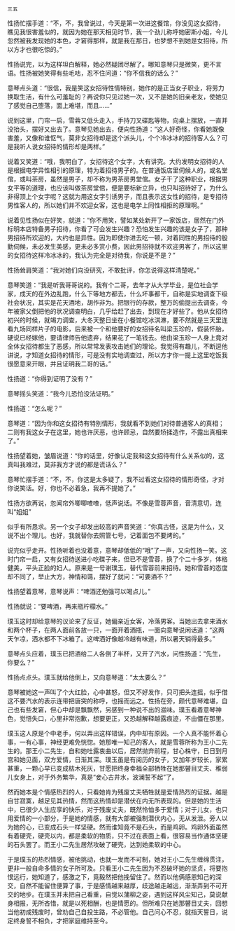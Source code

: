     三五 

   性扬忙摆手道：“不，不，我曾说过，今天是第一次进这餐馆，你没见这女招待，瞧见我很害羞似的，就因为她在那天相见时节，我一个劲儿称呼她密斯小姐，今儿忽然被我发现她的本色，才窘得那样，就是我在那日，也梦想不到她是女招待，所以方才也很吃惊的。”

   性扬说完，以为这样坦白解释，她必然疑团尽解了。哪知意琴只是微笑，更不言语。性扬被她笑得有些毛咕，忍不住问道：“你不信我的话么？”

   意琴点头道：“很信，我是笑这女招待性情特别，她作的是正当女子职业，将劳力换取生活，有什么可羞耻的？再说你只见过她一次，又不是她的旧亲老友，使她见了感觉自己堕落，面上难堪，而且……”

   说到这里，门帘一启，雪蓉又低头走入，手持刀叉碟匙等物，向桌上摆放，一直并没抬头，摆好又出去了。意琴见她出去，便向性扬道：“这人好奇怪，你看她既像害羞，又像和谁怄气，莫非女招待却是这个派头儿，个个冷冰冰的招待客人么？可是我听人说女招待的情形却是两样。”

   说着又笑道：“哦，我明白了，女招待这个女字，大有讲究。大约发明女招待的人是根据电学异性相引的原理，特为着招待男子的。在普通饭店里伺候人的，或名堂倌，或叫茶房，虽然是男子，却不称为男茶房男堂倌。女子干了这种职业，根据男女平等的道理，也应该叫做茶房堂倌，便是要标新立异，也只叫招待好了，为什么非得顶上个女字呢？这就为用这女字引诱男子，而且表示这女性的招待，是专招待男性客人的，所以她们并不欢迎女客，这也是电学上同性相拒的原理啊。”

   说着见性扬似在好笑，就道：“你不用笑，譬如某处新开了一家饭店，居然在门外标明本店特备男子招待，你看了可会发生兴趣？恐怕发生兴趣的该是女子了，那种男招待所欢迎的，大约也是异性。因为即使你进去吃一顿，对着同性的男招待的殷勤伺候，未必发生美感，更未必多赏小费，因此男招待就不欢迎男客了，所以这里的女招待这样冷冰冰的，我认为完全是对待我，你说是不是？”

   性扬耸肩笑道：“我对她们向没研究，不敢批评，你怎说得这样清楚呢。”

   意琴笑道：“我是听我哥哥说的。我有个二哥，去年才从大学毕业，是位社会学家，成天的在外边乱跑，什么下等地方都去，什么坏事都干，自称是实地调查下级社会状况，其实是花天酒地，胡作非为。把银行的存款，整万的偷提出去调查，今年被家父倒把他的状况调查明白，几乎给赶了出去，到现在才好些了。他从女招待初兴的时候，就竭力调查，大冬天整日坐在小餐馆吃冰淇淋，要不然就是三天里连看九场同样片子的电影，后来被一个和他要好的女招待名叫梁玉珍的，假装怀胎，硬说已经嫁他，要请律师告他遗弃，结果花了一笔钱去。他由梁玉珍一人身上竟对全体女招待都生了恶感，所以常常发表攻击她们的理论。我觉得有趣儿，不断逗他讲说，才知道女招待的情形，可是没有实地调查过，所以方才你一提上这里吃饭我很愿意来开眼，并且证明我二哥的话。”

   性扬道：“你得到证明了没有？”

   意琴摇头笑道：“我今儿恐怕没法证明。”

   性扬道：“怎么呢？”

   意琴道：“因为你和这女招待有特别情形，我就看不到她们对待普通客人的真相；二则有我这女子在这里，她也许厌恶，也许顾忌，自然要矫揉造作，不露出真相来了。”

   性扬望着她，皱眉说道：“你的话里，好像认定我和这女招待有什么关系似的，这真叫我难过，莫非我方才说的都是谎话么？”

   意琴忙摆手道：“不，不，你这是太多疑了，我不过看这女招待的情形奇怪，才对你说笑话。好，你也不必着急，我再不提她了。”

   性扬方欲再说，忽闻帘外唧唧喳喳，低声说话。不像是雪蓉声音，音清意切，连叫“姐姐”

   似乎有所恳求。另一个女子却发出较高的声音笑道：“你真古怪，这是为什么，又说不出个理儿。也好，我就替你去照管七号，记着面包不要烤的。”

   说完似乎走开。性扬听着也没着意，意琴却低低的“哦”了一声，又向性扬一笑。这时门帘一启，又有女招待送进小吃碟子来，但已不是雪蓉，换了个二十多岁，体格健美，平头正脸的妇人。原来是一号谢璞玉，替代雪蓉前来招待。她和雪蓉的态度却不同了，举止大方，神情和蔼，摆好了就问：“可要酒不？”

   性扬望着意琴，意琴说声：“啤酒还勉强可以喝点儿。”

   性扬就说：“要啤酒，再来瓶柠檬水。”

   璞玉这时却给意琴的议论来了反证，她偏亲近女客，冷落男客。当她出去拿来酒水和两个杯子，在两人面前各放一只，一面开着酒瓶，一面向意琴说闲话道：“这两天乍凉，酒水都不下冰箱了。这啤酒好像越冷越有味道，所以暑天销得最多。”

   意琴点头应着，璞玉已把酒给二人各倒了半杯，又开了汽水，问性扬道：“先生，你要么？”

   性扬点点头。璞玉就给他倒上，又向意琴道：“太太要么？”

   意琴被她这一声叫了个大红脸，心中甚怒，但又不好发作，只可把头连摇，似乎借这不要汽水的表示连带把唐突的称呼，也摇而远之。性扬在旁，颇代意琴难堪，自己也有些发窘，但心中却是飘飘然，另感到一种说不出的滋味。璞玉看着意琴神色，觉悟失口，心里非常抱歉，想要更正，又恐越解释越露痕迹，不由僵在那里。

   璞玉这人原是个中老手，何以弄出这样错误，内中却有原因。一个人真不能怀着心事，一有心事，神经更难免恍惚。她那唯一知己的客人，就是雪蓉所称为王小二先生的。那王小二先生，自和她吐露衷曲以后，居然抛弃前程，甘心株守，日日到月宫和她见面，双方爱情，日渐其深。璞玉虽是有阅历的女子，又加年岁较长，家累甚重，一颗心早已变成枯木死灰，甘愿把终身幸福全部牺牲在她那瞽目丈夫、稚弱儿女身上，对于外务繁华，真是“妾心古井水，波澜誓不起”了。

   然而她本是个情感热烈的人，只看她肯为残废丈夫牺牲就是爱情热烈的证据。越是自甘寂寞，越足见其热情，然而这热情却是潜伏在内无所表现的。但是她的生活中，已很少人生应享的快乐，对于残废丈夫，既然怜恤多于爱情；对于儿女，也只用爱情的一小部分，于是她的情感，就有大部被强制潜伏内心，无从发泄。旁人以为她的心，已变成石头一样坚硬。然而谁知竟不是石头，而是鸡卵。鸡卵外面虽然有着硬壳，硬壳以内，都是柔软的物质，只不过在表面上看，很容易当作通体坚硬的石头罢了。而王小二先生居然攻破了硬壳，达到她柔软的中心。

   于是璞玉的热烈情感，被他挑动，也就一发而不可制，她对王小二先生缠绵贯注，更非一般自命多情的女子所可及。只看王小二先生因为不忍破坏她的坚贞，将要抱恨远行，她知道了，感激之下，竟毅然把他挽留住了。然而以他俩感恩知己的深交，自然不能留住便算了事，于是感情越来越厚，歧途越走越远，渐渐弄到不可开交的地步。在璞玉并未把自己看重，自觉以蒲柳之姿，遇到这样风尘知己，莫说献身相报，无所吝惜，就是以死相酬，也是情愿的。但所难只在她那瞽目丈夫，回想当他初成残废时，曾劝自己自投生路，不必管他。自己问心不忍，就指天誓日，说定终身誓不相负，才把家庭维持至今。

